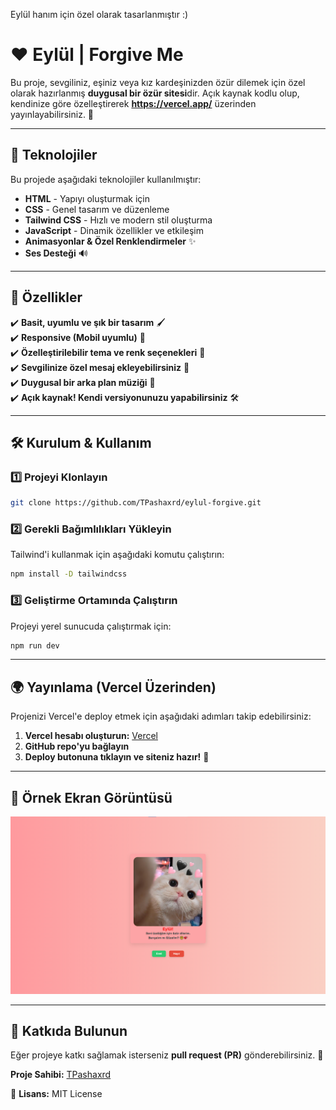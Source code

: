 Eylül hanım için özel olarak tasarlanmıştır :)
# ❤️ Eylül | Forgive Me

Bu proje, sevgiliniz, eşiniz veya kız kardeşinizden özür dilemek için özel olarak hazırlanmış **duygusal bir özür sitesi**dir. Açık kaynak kodlu olup, kendinize göre özelleştirerek **https://vercel.app/** üzerinden yayınlayabilirsiniz. 💌

---

## 🚀 Teknolojiler
Bu projede aşağıdaki teknolojiler kullanılmıştır:

- **HTML** - Yapıyı oluşturmak için
- **CSS** - Genel tasarım ve düzenleme
- **Tailwind CSS** - Hızlı ve modern stil oluşturma
- **JavaScript** - Dinamik özellikler ve etkileşim
- **Animasyonlar & Özel Renklendirmeler** ✨
- **Ses Desteği** 🔊

---

## 🎨 Özellikler
✔️ **Basit, uyumlu ve şık bir tasarım** 🖌️  
✔️ **Responsive (Mobil uyumlu)** 📱  
✔️ **Özelleştirilebilir tema ve renk seçenekleri** 🎨  
✔️ **Sevgilinize özel mesaj ekleyebilirsiniz** 💬  
✔️ **Duygusal bir arka plan müziği** 🎵  
✔️ **Açık kaynak! Kendi versiyonunuzu yapabilirsiniz** 🛠️  

---

## 🛠️ Kurulum & Kullanım

### 1️⃣ **Projeyi Klonlayın**
```sh
git clone https://github.com/TPashaxrd/eylul-forgive.git
```

### 2️⃣ **Gerekli Bağımlılıkları Yükleyin**
Tailwind'i kullanmak için aşağıdaki komutu çalıştırın:
```sh
npm install -D tailwindcss
```

### 3️⃣ **Geliştirme Ortamında Çalıştırın**
Projeyi yerel sunucuda çalıştırmak için:
```sh
npm run dev
```

---

## 🌍 Yayınlama (Vercel Üzerinden)
Projenizi Vercel'e deploy etmek için aşağıdaki adımları takip edebilirsiniz:
1. **Vercel hesabı oluşturun:** [Vercel](https://vercel.com/)
2. **GitHub repo'yu bağlayın**
3. **Deploy butonuna tıklayın ve siteniz hazır!** 🚀

---

## 📌 Örnek Ekran Görüntüsü
![Örnek Görsel](/screenshoot/home.png)

---

## 💖 Katkıda Bulunun
Eğer projeye katkı sağlamak isterseniz **pull request (PR)** gönderebilirsiniz. 🙌

**Proje Sahibi:** [TPashaxrd](https://github.com/TPashaxrd)

📝 **Lisans:** MIT License
